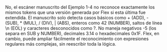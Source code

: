 No, el escáner manuscrito del Ejemplo 1-4 no reconoce exactamente los mismos tokens que una versión generada por Flex si esta última fue extendida. El manuscrito solo detecta casos básicos como + (ADD), - (SUB), * (MUL), / (DIV), | (ABS), enteros como 42 (NUMBER), saltos de línea \n (EOL) y caracteres desconocidos como ?. No maneja negativos -5 (los separa en SUB y NUMBER), decimales 3.14 o hexadecimales 0x1F. Flex, en cambio, puede ampliar fácilmente el reconocimiento con expresiones regulares más complejas, sin reescribir toda la lógica.
